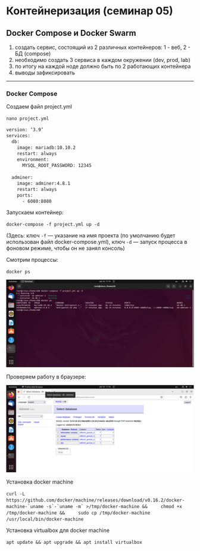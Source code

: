 # Контейнеризация (семинар 05)

## Docker Compose и Docker Swarm

1) создать сервис, состоящий из 2 различных контейнеров: 1 - веб, 2 - БД (compose)
2) необходимо создать 3 сервиса в каждом окружении (dev, prod, lab)
3) по итогу на каждой ноде должно быть по 2 работающих контейнера
4) выводы зафиксировать

---
### Docker Compose
Создаем файл project.yml

`nano project.yml`

``` docker
version: ‘3.9’
services:
  db:
    image: mariadb:10.10.2
    restart: always
    environment:
      MYSQL_ROOT_PASSWORD: 12345

  adminer:
    image: adminer:4.8.1
    restart: always
    ports:
      - 6080:8080
```
Запускаем контейнер:

`docker-compose -f project.yml up -d`

(Здесь: ключ `-f` — указание на имя проекта (по умолчанию будет использован файл docker-compose.yml), ключ `-d` — запуск процесса в фоновом режиме, чтобы он не занял консоль)

Смотрим процессы:

`docker ps`

![Скриншот по теме контейнеризация. Запускаем контейнеры по сценарию project.yml](./img/VirtualBox_Linux_24_08_2023_11_14_21.png)

Проверяем работу в браузере:

![Скриншот по теме контейнеризация. Слушаем порт 6080](./img/VirtualBox_Linux_24_08_2023_11_16_21.png)





Установка docker machine

```curl -L https://github.com/docker/machine/releases/download/v0.16.2/docker-machine-`uname -s`-`uname -m` >/tmp/docker-machine &&     chmod +x /tmp/docker-machine &&     sudo cp /tmp/docker-machine /usr/local/bin/docker-machine```

Установка virtualbox для docker machine

`apt update && apt upgrade && apt install virtualbox`



